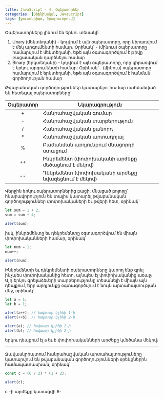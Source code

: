 ```yaml
---
title: JavaScript - 4. Oպերատորներ
categories: [Տեխնիկական, JavaScript]
tags: [ջաւասկրիպտ, ծրագրաւորում]
---
```


Օպերատորները լինում են երկու տեսակի՝

1. Unary (մեկտեղանի) - կոչվում է այն օպերատորը, որը կիրառվում է մեկ արգումենտի համար։ Օրինակ` - (մինուս) օպերատորը համարվում է մեկտեղանի, եթե այն օգտագործվում է թիվը բացասական դարձնելու համար
2. Binary (երկտեղանի) - կոչվում է այն օպերատորը, որը կիրառվում է երկու արգումենտի համար։ Օրինակ՝ - (մինուս) օպերատորը համարվում է երկտեղանի, եթե այն օգտագործվում է հանման գործողության համար

Թվաբանական գործողություններ կատարելու համար սահմանված են հետեւյալ օպերատորները՝

| Օպերատոր | Նկարագրություն                                   |
| :------: | ------------------------------------------------ |
|    +     | Հանրահաշվական գումար                             |
|    -     | Հանրահաշվական տարբերություն                      |
|    /     | Հանրահաշվական քանորդ                             |
|    \*    | Հանրահաշվական արտադրյալ                          |
|    %     | Բաժանման արդյունքում մնացորդի ստացում            |
|    ++    | Ինկրեմենտ (փոփոխականի արժեքը մեծացնում է մեկով)  |
|    --    | Դեկրեմենտ (փոփոխականի արժեքը նվազեցնում է մեկով) |

Վերջին երկու օպերատորներից բացի, մնացած բոլորը՝ հնարավորություն են տալիս կատարել թվաբանական գործողություններ փոփոխակաների եւ թվերի հետ, օրինակ՝

```js
let sum = 1 + 2;
sum = sum + 4;

alert(sum);
```

իսկ, ինկրեմենտը եւ դեկրեմենտը օգտագործվում են միայն փոփոխականների համար, օրինակ՝

```js
let num = 1;
num++;

alert(num);
```

Ինկրեմենտի եւ դեկրեմենտի օպերատորները կարող ենք գրել ինչպես փոփոխականից հետո, այնպես էլ փոփոխականից առաջ։ Այդ երկու գրելաձեւերի տարբերությունը տեսանելի է միայն այն դեպքում, երբ արդյունքը օգտագործվում է նույն արտահայտության մեջ, օրինակ՝

```js
let a = 1;
let b = 1;

alert(a++); // հավասար կլինի 1-ի
alert(++b); // հավասար կլինի 2-ի

alert(a); // հավասար կլինի 2-ի
alert(b); // հավասար կլինի 2-ի
```

երկու դեպքում էլ a եւ b փոփոխականների արժեքը կմեծանա մեկով։

---

Ջավասկրիպտում հանրահաշվական արտահայտություները կատարվում են թվաբանական գործողությունների օրենքներին համապատասխան, օրինակ՝

```js
const c = (6 / 2) * (1 + 2);

alert(c);
```

c -ի արժեքը կստացվի 9։

